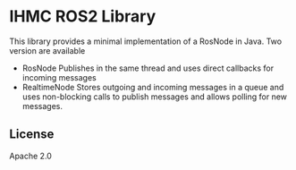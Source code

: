 # IHMC ROS2 Library

This library provides a minimal implementation of a RosNode in Java. Two version are available

- RosNode
	Publishes in the same thread and uses direct callbacks for incoming messages
- RealtimeNode
	Stores outgoing and incoming messages in a queue and uses non-blocking calls to publish messages and allows polling for new messages.
	
## License

Apache 2.0
 
